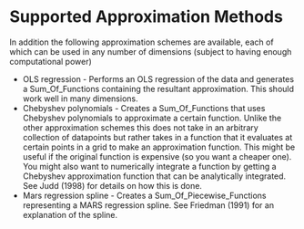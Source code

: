 # Supported Approximation Methods

In addition the following approximation schemes are available, each of which can be used in any number of dimensions (subject to having enough computational power)
* OLS regression - Performs an OLS regression of the data and generates a Sum\_Of\_Functions containing the resultant approximation. This should work well in many dimensions.
* Chebyshev polynomials - Creates a Sum\_Of\_Functions that uses Chebyshev polynomials to approximate a certain function. Unlike the other approximation schemes this does not take in an arbitrary collection of datapoints but rather takes in a function that it evaluates at certain points in a grid to make an approximation function. This might be useful if the original function is expensive (so you want a cheaper one). You might also want to numerically integrate a function by getting a Chebyshev approximation function that can be analytically integrated. See Judd (1998) for details on how this is done.
* Mars regression spline - Creates a Sum\_Of\_Piecewise\_Functions representing a MARS regression spline. See Friedman (1991) for an explanation of the spline.
